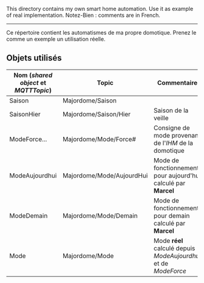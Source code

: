 This directory contains my own smart home automation. Use it as example of real implementation.
Notez-Bien : comments are in French.

----

Ce répertoire contient les automatismes de ma propre domotique. Prenez le comme un exemple un utilisation réelle.

## Objets utilisés

Nom (*shared object* et *MQTTTopic*) | Topic | Commentaire
----|----|----
Saison | Majordome/Saison | 
SaisonHier | Majordome/Saison/Hier | Saison de la veille
ModeForce... | Majordome/Mode/Force# | Consigne de mode provenant de l'*IHM* de la domotique
ModeAujourdhui | Majordome/Mode/AujourdHui | Mode de fonctionnement pour aujourd'hui calculé par **Marcel**
ModeDemain | Majordome/Mode/Demain | Mode de fonctionnement pour demain calculé par **Marcel**
Mode | Majordome/Mode | Mode **réel** calculé depuis *ModeAujourdhui* et de *ModeForce*

